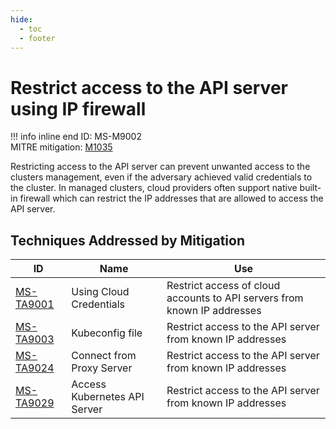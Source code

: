 ```yaml
---
hide:
  - toc
  - footer
---
```


# Restrict access to the API server using IP firewall

!!! info inline end
    ID: MS-M9002<br>
    MITRE mitigation: [M1035](https://attack.mitre.org/mitigations/M1035/)

Restricting access to the API server can prevent unwanted access to the clusters management, even if the adversary achieved valid credentials to the cluster. 
In managed clusters, cloud providers often support native built-in firewall which can restrict the IP addresses that are allowed to access the API server.


## Techniques Addressed by Mitigation

|ID|Name|Use|
|--|----------|-----------|
|[MS-TA9001](../techniques/Using%20Cloud%20Credentials.md)|Using Cloud Credentials|Restrict access of cloud accounts to API servers from known IP addresses|
|[MS-TA9003](../techniques/Kubeconfig%20file.md)|Kubeconfig file|Restrict access to the API server from known IP addresses|
|[MS-TA9024](../techniques/Connect%20from%20Proxy%20server.md)|Connect from Proxy Server|Restrict access to the API server from known IP addresses|
|[MS-TA9029](../techniques/Access%20the%20K8S%20API%20server.md)|Access Kubernetes API Server|Restrict access to the API server from known IP addresses|